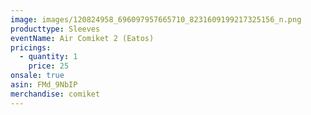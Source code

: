 ```yaml
---
image: images/120824958_696097957665710_8231609199217325156_n.png
producttype: Sleeves
eventName: Air Comiket 2 (Eatos)
pricings:
  - quantity: 1
    price: 25
onsale: true
asin: FMd_9NbIP
merchandise: comiket
---
```

